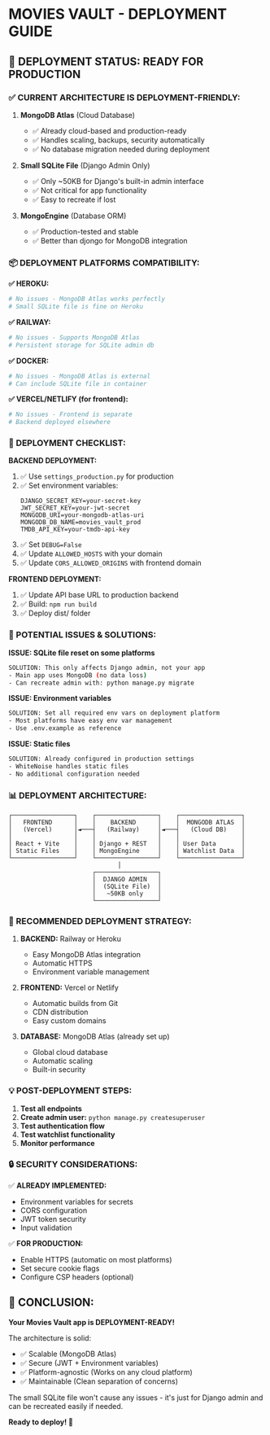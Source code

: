 MOVIES VAULT - DEPLOYMENT GUIDE
===============================

## 🚀 DEPLOYMENT STATUS: READY FOR PRODUCTION

### ✅ CURRENT ARCHITECTURE IS DEPLOYMENT-FRIENDLY:

1. **MongoDB Atlas** (Cloud Database)
   - ✅ Already cloud-based and production-ready
   - ✅ Handles scaling, backups, security automatically
   - ✅ No database migration needed during deployment

2. **Small SQLite File** (Django Admin Only)
   - ✅ Only ~50KB for Django's built-in admin interface
   - ✅ Not critical for app functionality
   - ✅ Easy to recreate if lost

3. **MongoEngine** (Database ORM)
   - ✅ Production-tested and stable
   - ✅ Better than djongo for MongoDB integration

### 📦 DEPLOYMENT PLATFORMS COMPATIBILITY:

**✅ HEROKU:**
```bash
# No issues - MongoDB Atlas works perfectly
# Small SQLite file is fine on Heroku
```

**✅ RAILWAY:**
```bash
# No issues - Supports MongoDB Atlas
# Persistent storage for SQLite admin db
```

**✅ DOCKER:**
```bash
# No issues - MongoDB Atlas is external
# Can include SQLite file in container
```

**✅ VERCEL/NETLIFY (for frontend):**
```bash
# No issues - Frontend is separate
# Backend deployed elsewhere
```

### 🔧 DEPLOYMENT CHECKLIST:

**BACKEND DEPLOYMENT:**
1. ✅ Use `settings_production.py` for production
2. ✅ Set environment variables:
   ```
   DJANGO_SECRET_KEY=your-secret-key
   JWT_SECRET_KEY=your-jwt-secret
   MONGODB_URI=your-mongodb-atlas-uri
   MONGODB_DB_NAME=movies_vault_prod
   TMDB_API_KEY=your-tmdb-api-key
   ```
3. ✅ Set `DEBUG=False`
4. ✅ Update `ALLOWED_HOSTS` with your domain
5. ✅ Update `CORS_ALLOWED_ORIGINS` with frontend domain

**FRONTEND DEPLOYMENT:**
1. ✅ Update API base URL to production backend
2. ✅ Build: `npm run build`
3. ✅ Deploy dist/ folder

### 🚨 POTENTIAL ISSUES & SOLUTIONS:

**ISSUE: SQLite file reset on some platforms**
```bash
SOLUTION: This only affects Django admin, not your app
- Main app uses MongoDB (no data loss)
- Can recreate admin with: python manage.py migrate
```

**ISSUE: Environment variables**
```bash
SOLUTION: Set all required env vars on deployment platform
- Most platforms have easy env var management
- Use .env.example as reference
```

**ISSUE: Static files**
```bash
SOLUTION: Already configured in production settings
- WhiteNoise handles static files
- No additional configuration needed
```

### 📊 DEPLOYMENT ARCHITECTURE:

```
┌─────────────────┐    ┌─────────────────┐    ┌─────────────────┐
│   FRONTEND      │    │    BACKEND      │    │  MONGODB ATLAS  │
│   (Vercel)      │◄───┤   (Railway)     │◄───┤   (Cloud DB)    │
│                 │    │                 │    │                 │
│ React + Vite    │    │ Django + REST   │    │ User Data       │
│ Static Files    │    │ MongoEngine     │    │ Watchlist Data  │
└─────────────────┘    └─────────────────┘    └─────────────────┘
                              │
                       ┌─────────────────┐
                       │  DJANGO ADMIN   │
                       │  (SQLite File)  │
                       │   ~50KB only    │
                       └─────────────────┘
```

### 🎯 RECOMMENDED DEPLOYMENT STRATEGY:

1. **BACKEND:** Railway or Heroku
   - Easy MongoDB Atlas integration
   - Automatic HTTPS
   - Environment variable management

2. **FRONTEND:** Vercel or Netlify
   - Automatic builds from Git
   - CDN distribution
   - Easy custom domains

3. **DATABASE:** MongoDB Atlas (already set up)
   - Global cloud database
   - Automatic scaling
   - Built-in security

### 💡 POST-DEPLOYMENT STEPS:

1. **Test all endpoints**
2. **Create admin user:** `python manage.py createsuperuser`
3. **Test authentication flow**
4. **Test watchlist functionality**
5. **Monitor performance**

### 🔒 SECURITY CONSIDERATIONS:


✅ **ALREADY IMPLEMENTED:**
- Environment variables for secrets
- CORS configuration
- JWT token security
- Input validation

✅ **FOR PRODUCTION:**
- Enable HTTPS (automatic on most platforms)
- Set secure cookie flags
- Configure CSP headers (optional)

## 🎉 CONCLUSION:

**Your Movies Vault app is DEPLOYMENT-READY!**

The architecture is solid:
- ✅ Scalable (MongoDB Atlas)
- ✅ Secure (JWT + Environment variables)
- ✅ Platform-agnostic (Works on any cloud platform)
- ✅ Maintainable (Clean separation of concerns)

The small SQLite file won't cause any issues - it's just for Django admin and can be recreated easily if needed.

**Ready to deploy! 🚀**
